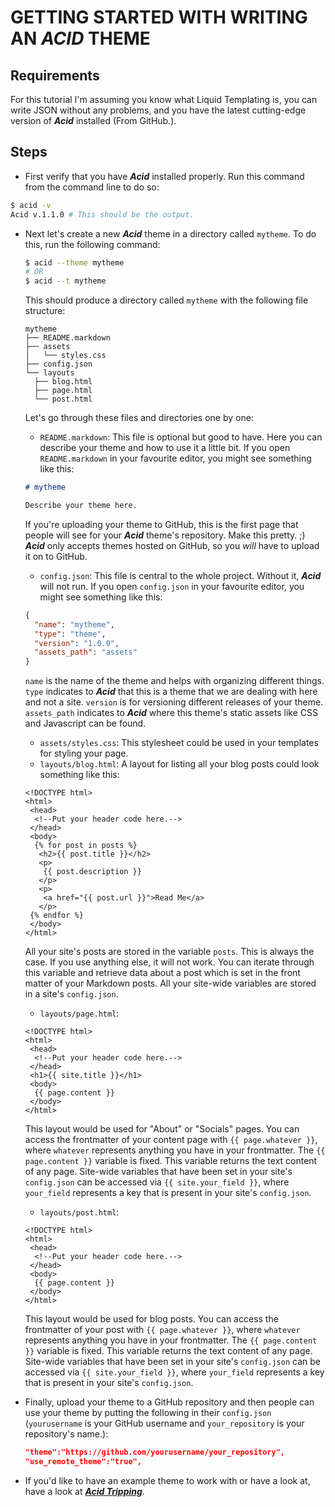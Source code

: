 # GETTING STARTED WITH WRITING AN ***ACID*** THEME

## Requirements

For this tutorial I'm assuming you know what Liquid Templating is, you can write JSON without any problems, and you have the latest cutting-edge version of ***Acid*** installed (From GitHub.).

## Steps

- First verify that you have ***Acid*** installed properly. Run this command from the command line to do so:

```bash
$ acid -v
Acid v.1.1.0 # This should be the output.
```

- Next let's create a new ***Acid*** theme in a directory called `mytheme`. To do this, run the following command:

  ```bash
  $ acid --theme mytheme
  # OR
  $ acid --t mytheme
  ```

  This should produce a directory called `mytheme` with the following file structure:

  ```text
  mytheme
  ├── README.markdown
  ├── assets
  │   └── styles.css
  ├── config.json
  └── layouts
    ├── blog.html
    ├── page.html
    └── post.html
  ```
  Let's go through these files and directories one by one:

  - `README.markdown`: This file is optional but good to have. Here you can describe your theme and how to use it a little bit.
  If you open `README.markdown` in your favourite editor, you might see something like this:
  ```markdown
  # mytheme

  Describe your theme here.
  ```
  If you're uploading your theme to GitHub, this is the first page that people will see for your ***Acid*** theme's repository. Make this pretty. ;) ***Acid*** only accepts themes hosted on GitHub, so you *will* have to upload it on to GitHub.
  - `config.json`: This file is central to the whole project. Without it, ***Acid*** will not run.
  If you open `config.json` in your favourite editor, you might see something like this:
  ```JSON
  {
    "name": "mytheme",
    "type": "theme",
    "version": "1.0.0",
    "assets_path": "assets"
  }
  ```
  `name` is the name of the theme and helps with organizing different things. `type` indicates to ***Acid*** that this is a theme that we are dealing with here and not a site. `version` is for versioning different releases of your theme. `assets_path` indicates to ***Acid*** where this theme's static assets like CSS and Javascript can be found.
  - `assets/styles.css`: This stylesheet could be used in your templates for styling your page.
  - `layouts/blog.html`: A layout for listing all your blog posts could look something like this:
  ```Liquid
  <!DOCTYPE html>
  <html>
   <head>
    <!--Put your header code here.-->
   </head>
   <body>
    {% for post in posts %}
     <h2>{{ post.title }}</h2>
     <p>
      {{ post.description }}
     </p>
     <p>
      <a href="{{ post.url }}">Read Me</a>
     </p>
   {% endfor %}
   </body>
  </html>
  ```
  All your site's posts are stored in the variable `posts`. This is always the case. If you use anything else, it will not work. You can iterate through this variable and retrieve data about a post which is set in the front matter of your Markdown posts. All your site-wide variables are stored in a site's `config.json`.
  - `layouts/page.html`:
  ```Liquid
  <!DOCTYPE html>
  <html>
   <head>
    <!--Put your header code here.-->
   </head>
   <h1>{{ site.title }}</h1>
   <body>
    {{ page.content }}
   </body>
  </html>
  ```
  This layout would be used for "About" or "Socials" pages. You can access the frontmatter of your content page with `{{ page.whatever }}`, where `whatever` represents anything you have in your frontmatter. The `{{ page.content }}` variable is fixed. This variable returns the text content of any page. Site-wide variables that have been set in your site's `config.json` can be accessed via `{{ site.your_field }}`, where `your_field` represents a key that is present in your site's `config.json`.
  - `layouts/post.html`:
  ```Liquid
  <!DOCTYPE html>
  <html>
   <head>
    <!--Put your header code here.-->
   </head>
   <body>
    {{ page.content }}
   </body>
  </html>
  ```
  This layout would be used for blog posts. You can access the frontmatter of your post with `{{ page.whatever }}`, where `whatever` represents anything you have in your frontmatter. The `{{ page.content }}` variable is fixed. This variable returns the text content of any page. Site-wide variables that have been set in your site's `config.json` can be accessed via `{{ site.your_field }}`, where `your_field` represents a key that is present in your site's `config.json`.
- Finally, upload your theme to a GitHub repository and then people can use your theme by putting the following in their `config.json` (`yourusername` is your GitHub username and `your_repository` is your repository's name.):
  ```JSON
  "theme":"https://github.com/yourusername/your_repository",
  "use_remote_theme":"true",
  ```
- If you'd like to have an example theme to work with or have a look at, have a look at ***[Acid Tripping](https://github.com/iamtheblackunicorn/acid-tripping)***.
